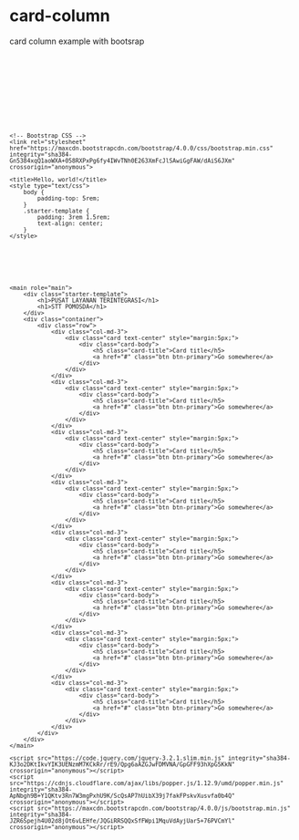 # card-column
card column example with bootsrap
<code>
<!doctype html>
<html lang="en">
<head>
	<!-- Required meta tags -->
	<meta charset="utf-8">
	<meta name="viewport" content="width=device-width, initial-scale=1, shrink-to-fit=no">

	<!-- Bootstrap CSS -->
	<link rel="stylesheet" href="https://maxcdn.bootstrapcdn.com/bootstrap/4.0.0/css/bootstrap.min.css" integrity="sha384-Gn5384xqQ1aoWXA+058RXPxPg6fy4IWvTNh0E263XmFcJlSAwiGgFAW/dAiS6JXm" crossorigin="anonymous">

	<title>Hello, world!</title>
	<style type="text/css">
		body {
			padding-top: 5rem;
		}
		.starter-template {
			padding: 3rem 1.5rem;
			text-align: center;
		}
	</style>
</head>
<body>   

	<main role="main">
		<div class="starter-template">
			<h1>PUSAT LAYANAN TERINTEGRASI</h1>
			<h1>STT POMOSDA</h1>
		</div>
		<div class="container">
			<div class="row">
				<div class="col-md-3">
					<div class="card text-center" style="margin:5px;">
						<div class="card-body">
							<h5 class="card-title">Card title</h5>
							<a href="#" class="btn btn-primary">Go somewhere</a>
						</div>
					</div>
				</div>
				<div class="col-md-3">
					<div class="card text-center" style="margin:5px;">
						<div class="card-body">
							<h5 class="card-title">Card title</h5>
							<a href="#" class="btn btn-primary">Go somewhere</a>
						</div>
					</div>
				</div>
				<div class="col-md-3">
					<div class="card text-center" style="margin:5px;">
						<div class="card-body">
							<h5 class="card-title">Card title</h5>
							<a href="#" class="btn btn-primary">Go somewhere</a>
						</div>
					</div>
				</div>
				<div class="col-md-3">
					<div class="card text-center" style="margin:5px;">
						<div class="card-body">
							<h5 class="card-title">Card title</h5>
							<a href="#" class="btn btn-primary">Go somewhere</a>
						</div>
					</div>
				</div>
				<div class="col-md-3">
					<div class="card text-center" style="margin:5px;">
						<div class="card-body">
							<h5 class="card-title">Card title</h5>
							<a href="#" class="btn btn-primary">Go somewhere</a>
						</div>
					</div>
				</div>
				<div class="col-md-3">
					<div class="card text-center" style="margin:5px;">
						<div class="card-body">
							<h5 class="card-title">Card title</h5>
							<a href="#" class="btn btn-primary">Go somewhere</a>
						</div>
					</div>
				</div>
				<div class="col-md-3">
					<div class="card text-center" style="margin:5px;">
						<div class="card-body">
							<h5 class="card-title">Card title</h5>
							<a href="#" class="btn btn-primary">Go somewhere</a>
						</div>
					</div>
				</div>
				<div class="col-md-3">
					<div class="card text-center" style="margin:5px;">
						<div class="card-body">
							<h5 class="card-title">Card title</h5>
							<a href="#" class="btn btn-primary">Go somewhere</a>
						</div>
					</div>
				</div>
			</div>
		</div>
	</main>

	<script src="https://code.jquery.com/jquery-3.2.1.slim.min.js" integrity="sha384-KJ3o2DKtIkvYIK3UENzmM7KCkRr/rE9/Qpg6aAZGJwFDMVNA/GpGFF93hXpG5KkN" crossorigin="anonymous"></script>
	<script src="https://cdnjs.cloudflare.com/ajax/libs/popper.js/1.12.9/umd/popper.min.js" integrity="sha384-ApNbgh9B+Y1QKtv3Rn7W3mgPxhU9K/ScQsAP7hUibX39j7fakFPskvXusvfa0b4Q" crossorigin="anonymous"></script>
	<script src="https://maxcdn.bootstrapcdn.com/bootstrap/4.0.0/js/bootstrap.min.js" integrity="sha384-JZR6Spejh4U02d8jOt6vLEHfe/JQGiRRSQQxSfFWpi1MquVdAyjUar5+76PVCmYl" crossorigin="anonymous"></script>
</body>
</html>
</code>
